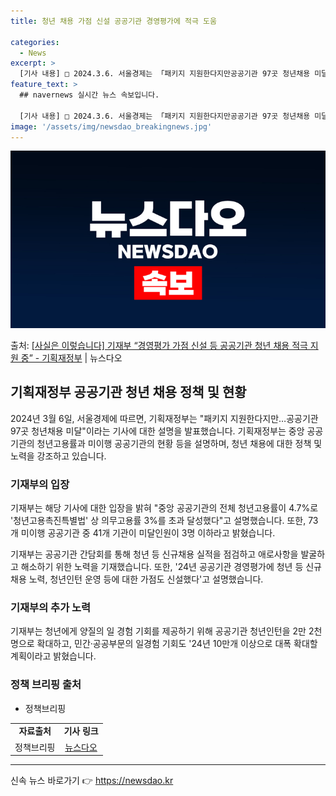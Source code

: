 ```yaml
---
title: 청년 채용 가점 신설 공공기관 경영평가에 적극 도움

categories:
  - News
excerpt: >
  [기사 내용] □ 2024.3.6. 서울경제는 「패키지 지원한다지만공공기관 97곳 청년채용 미달」 기사에서,…
feature_text: >
  ## navernews 실시간 뉴스 속보입니다.

  [기사 내용] □ 2024.3.6. 서울경제는 「패키지 지원한다지만공공기관 97곳 청년채용 미달」 기사에서,…
image: '/assets/img/newsdao_breakingnews.jpg'
---
```


![뉴스다오 속보](/assets/img/newsdao_breakingnews.jpg)

<p>출처: <a href="https://newsdao.kr/3301" rel="dofollow">[사실은 이렇습니다] 기재부 “경영평가 가점 신설 등 공공기관 청년 채용 적극 지원 중” - 기획재정부</a> | 뉴스다오</p>

<h2 data-ke-size="size26">기획재정부 공공기관 청년 채용 정책 및 현황</h2>

<p data-ke-size="size16">2024년 3월 6일, 서울경제에 따르면, 기획재정부는 "패키지 지원한다지만…공공기관 97곳 청년채용 미달"이라는 기사에 대한 설명을 발표했습니다. 기획재정부는 중앙 공공기관의 청년고용률과 미이행 공공기관의 현황 등을 설명하며, 청년 채용에 대한 정책 및 노력을 강조하고 있습니다.</p>

<h3>기재부의 입장</h3>

<p data-ke-size="size16">기재부는 해당 기사에 대한 입장을 밝혀 "중앙 공공기관의 전체 청년고용률이 4.7%로 '청년고용촉진특별법' 상 의무고용률 3%를 초과 달성했다"고 설명했습니다. 또한, 73개 미이행 공공기관 중 41개 기관이 미달인원이 3명 이하라고 밝혔습니다.</p>

<p data-ke-size="size16">기재부는 공공기관 간담회를 통해 청년 등 신규채용 실적을 점검하고 애로사항을 발굴하고 해소하기 위한 노력을 기재했습니다. 또한, '24년 공공기관 경영평가에 청년 등 신규채용 노력, 청년인턴 운영 등에 대한 가점도 신설했다'고 설명했습니다.</p>

<h3>기재부의 추가 노력</h3>

<p data-ke-size="size16">기재부는 청년에게 양질의 일 경험 기회를 제공하기 위해 공공기관 청년인턴을 2만 2천명으로 확대하고, 민간·공공부문의 일경험 기회도 '24년 10만개 이상으로 대폭 확대할 계획이라고 밝혔습니다.</p>

<h3>정책 브리핑 출처</h3>

<ul>
	<li>정책브리핑 </li>
</ul>

<table>
	<tr>
		<td style="text-align: center; height: 17px;"><b>자료출처</b></td>
		<td style="text-align: center; height: 17px;"><b>기사 링크</b></td>
	</tr>
	<tr>
		<td style="text-align: center; height: 17px;">정책브리핑</td>
		<td style="text-align: center; height: 17px;"><a href="https://newsdao.kr/3301">뉴스다오</a></td>
	</tr>
</table>

<hr> 

신속 뉴스 바로가기 👉 <a href="https://newsdao.kr" rel="dofollow">https://newsdao.kr</a>


